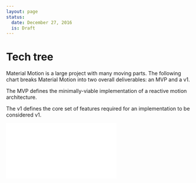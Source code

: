 ```yaml
---
layout: page
status:
  date: December 27, 2016
  is: Draft
---
```


# Tech tree

Material Motion is a large project with many moving parts. The following chart breaks Material
Motion into two overall deliverables: an MVP and a v1.

The MVP defines the minimally-viable implementation of a reactive motion architecture.

The v1 defines the core set of features required for an implementation to be considered v1.

<embed id="tech-tree" src="{{ site.url }}/assets/tech-tree-features.svg" type="image/svg+xml" />
